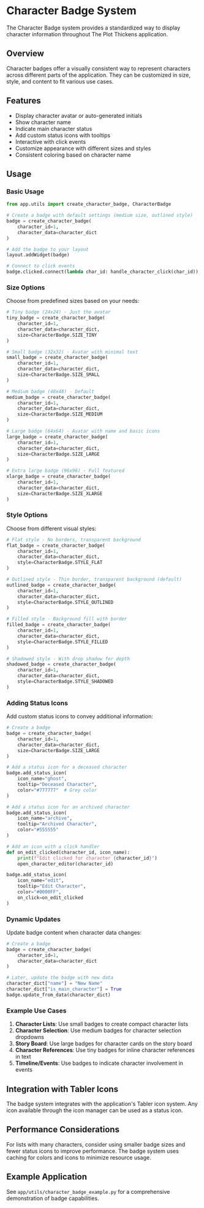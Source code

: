 # Character Badge System

The Character Badge system provides a standardized way to display character information throughout The Plot Thickens application.

## Overview

Character badges offer a visually consistent way to represent characters across different parts of the application. They can be customized in size, style, and content to fit various use cases.

## Features

- Display character avatar or auto-generated initials
- Show character name
- Indicate main character status
- Add custom status icons with tooltips
- Interactive with click events
- Customize appearance with different sizes and styles
- Consistent coloring based on character name

## Usage

### Basic Usage

```python
from app.utils import create_character_badge, CharacterBadge

# Create a badge with default settings (medium size, outlined style)
badge = create_character_badge(
    character_id=1,
    character_data=character_dict
)

# Add the badge to your layout
layout.addWidget(badge)

# Connect to click events
badge.clicked.connect(lambda char_id: handle_character_click(char_id))
```

### Size Options

Choose from predefined sizes based on your needs:

```python
# Tiny badge (24x24) - Just the avatar
tiny_badge = create_character_badge(
    character_id=1,
    character_data=character_dict,
    size=CharacterBadge.SIZE_TINY
)

# Small badge (32x32) - Avatar with minimal text
small_badge = create_character_badge(
    character_id=1,
    character_data=character_dict,
    size=CharacterBadge.SIZE_SMALL
)

# Medium badge (48x48) - Default
medium_badge = create_character_badge(
    character_id=1,
    character_data=character_dict,
    size=CharacterBadge.SIZE_MEDIUM
)

# Large badge (64x64) - Avatar with name and basic icons
large_badge = create_character_badge(
    character_id=1,
    character_data=character_dict,
    size=CharacterBadge.SIZE_LARGE
)

# Extra large badge (96x96) - Full featured
xlarge_badge = create_character_badge(
    character_id=1,
    character_data=character_dict,
    size=CharacterBadge.SIZE_XLARGE
)
```

### Style Options

Choose from different visual styles:

```python
# Flat style - No borders, transparent background
flat_badge = create_character_badge(
    character_id=1,
    character_data=character_dict,
    style=CharacterBadge.STYLE_FLAT
)

# Outlined style - Thin border, transparent background (default)
outlined_badge = create_character_badge(
    character_id=1,
    character_data=character_dict,
    style=CharacterBadge.STYLE_OUTLINED
)

# Filled style - Background fill with border
filled_badge = create_character_badge(
    character_id=1,
    character_data=character_dict,
    style=CharacterBadge.STYLE_FILLED
)

# Shadowed style - With drop shadow for depth
shadowed_badge = create_character_badge(
    character_id=1,
    character_data=character_dict,
    style=CharacterBadge.STYLE_SHADOWED
)
```

### Adding Status Icons

Add custom status icons to convey additional information:

```python
# Create a badge
badge = create_character_badge(
    character_id=1,
    character_data=character_dict,
    size=CharacterBadge.SIZE_LARGE
)

# Add a status icon for a deceased character
badge.add_status_icon(
    icon_name="ghost",
    tooltip="Deceased Character",
    color="#777777"  # Grey color
)

# Add a status icon for an archived character
badge.add_status_icon(
    icon_name="archive",
    tooltip="Archived Character",
    color="#555555"
)

# Add an icon with a click handler
def on_edit_clicked(character_id, icon_name):
    print(f"Edit clicked for character {character_id}")
    open_character_editor(character_id)

badge.add_status_icon(
    icon_name="edit",
    tooltip="Edit Character",
    color="#0000FF",
    on_click=on_edit_clicked
)
```

### Dynamic Updates

Update badge content when character data changes:

```python
# Create a badge
badge = create_character_badge(
    character_id=1,
    character_data=character_dict
)

# Later, update the badge with new data
character_dict["name"] = "New Name"
character_dict["is_main_character"] = True
badge.update_from_data(character_dict)
```

### Example Use Cases

1. **Character Lists**: Use small badges to create compact character lists
2. **Character Selection**: Use medium badges for character selection dropdowns
3. **Story Board**: Use large badges for character cards on the story board
4. **Character References**: Use tiny badges for inline character references in text
5. **Timeline/Events**: Use badges to indicate character involvement in events

## Integration with Tabler Icons

The badge system integrates with the application's Tabler icon system. Any icon available through the icon manager can be used as a status icon.

## Performance Considerations

For lists with many characters, consider using smaller badge sizes and fewer status icons to improve performance. The badge system uses caching for colors and icons to minimize resource usage.

## Example Application

See `app/utils/character_badge_example.py` for a comprehensive demonstration of badge capabilities.
